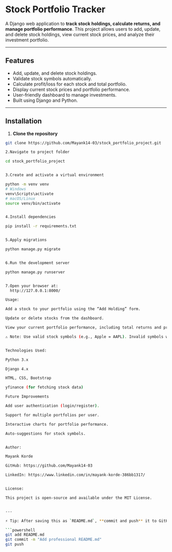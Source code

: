 # Stock Portfolio Tracker

A Django web application to **track stock holdings, calculate returns, and manage portfolio performance**. This project allows users to add, update, and delete stock holdings, view current stock prices, and analyze their investment portfolio.

---

## Features

- Add, update, and delete stock holdings.
- Validate stock symbols automatically.
- Calculate profit/loss for each stock and total portfolio.
- Display current stock prices and portfolio performance.
- User-friendly dashboard to manage investments.
- Built using Django and Python.

---

## Installation

1. **Clone the repository**
```bash
git clone https://github.com/Mayank14-03/stock_portfolio_project.git

2.Navigate to project folder

cd stock_portfolio_project


3.Create and activate a virtual environment

python -m venv venv
# Windows
venv\Scripts\activate
# macOS/Linux
source venv/bin/activate


4.Install dependencies

pip install -r requirements.txt


5.Apply migrations

python manage.py migrate


6.Run the development server

python manage.py runserver


7.Open your browser at: 
  http://127.0.0.1:8000/

Usage:

Add a stock to your portfolio using the “Add Holding” form.

Update or delete stocks from the dashboard.

View your current portfolio performance, including total returns and profit/loss.

⚠️ Note: Use valid stock symbols (e.g., Apple = AAPL). Invalid symbols will be rejected.


Technologies Used:

Python 3.x

Django 4.x

HTML, CSS, Bootstrap

yfinance (for fetching stock data)

Future Improvements

Add user authentication (login/register).

Support for multiple portfolios per user.

Interactive charts for portfolio performance.

Auto-suggestions for stock symbols.


Author:

Mayank Korde

GitHub: https://github.com/Mayank14-03

LinkedIn: https://www.linkedin.com/in/mayank-korde-386bb1317/


License:

This project is open-source and available under the MIT License.


---

⚡ Tip: After saving this as `README.md`, **commit and push** it to GitHub:  

```powershell
git add README.md
git commit -m "Add professional README.md"
git push

